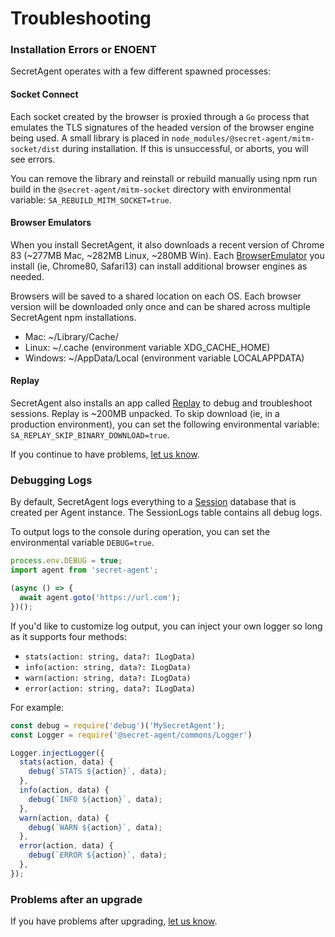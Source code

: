 # Troubleshooting

### Installation Errors or ENOENT

SecretAgent operates with a few different spawned processes:

#### Socket Connect

Each socket created by the browser is proxied through a `Go` process that emulates the TLS signatures of the headed version of the browser engine being used. A small library is placed in `node_modules/@secret-agent/mitm-socket/dist` during installation. If this is unsuccessful, or aborts, you will see errors.

You can remove the library and reinstall or rebuild manually using npm run build in the `@secret-agent/mitm-socket` directory with environmental variable: `SA_REBUILD_MITM_SOCKET=true`.

#### Browser Emulators

When you install SecretAgent, it also downloads a recent version of Chrome 83 (~277MB Mac, ~282MB Linux, ~280MB Win). Each [BrowserEmulator](/docs/advanced/browser-emulators) you install (ie, Chrome80, Safari13) can install additional browser engines as needed.

Browsers will be saved to a shared location on each OS. Each browser version will be downloaded only once and can be shared across multiple SecretAgent npm installations.

- Mac: ~/Library/Cache/
- Linux: ~/.cache (environment variable XDG_CACHE_HOME)
- Windows: ~/AppData/Local (environment variable LOCALAPPDATA)

#### Replay

SecretAgent also installs an app called [Replay](/docs/advanced/session-replay) to debug and troubleshoot sessions. Replay is ~200MB unpacked. To skip download (ie, in a production environment), you can set the following environmental variable: `SA_REPLAY_SKIP_BINARY_DOWNLOAD=true`.

If you continue to have problems, [let us know](https://github.com/ulixee/secret-agent/issues).

### Debugging Logs

By default, SecretAgent logs everything to a [Session](/docs/advanced/session) database that is created per Agent instance. The SessionLogs table contains all debug logs.

To output logs to the console during operation, you can set the environmental variable `DEBUG=true`.

```js
process.env.DEBUG = true;
import agent from 'secret-agent';

(async () => {
  await agent.goto('https://url.com');
})();
```

If you'd like to customize log output, you can inject your own logger so long as it supports four methods:

- `stats(action: string, data?: ILogData)`
- `info(action: string, data?: ILogData)`
- `warn(action: string, data?: ILogData)`
- `error(action: string, data?: ILogData)`

For example:

```js
const debug = require('debug')('MySecretAgent');
const Logger = require('@secret-agent/commons/Logger')

Logger.injectLogger({
  stats(action, data) {
    debug(`STATS ${action}`, data);
  },
  info(action, data) {
    debug(`INFO ${action}`, data);
  },
  warn(action, data) {
    debug(`WARN ${action}`, data);
  },
  error(action, data) {
    debug(`ERROR ${action}`, data);
  },
});
```

### Problems after an upgrade

If you have problems after upgrading, [let us know](https://github.com/ulixee/secret-agent/issues).
